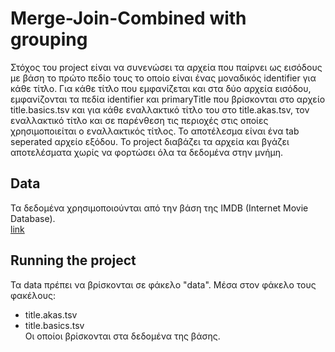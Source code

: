 # Merge-Join-Combined with grouping

Στόχος του project είναι να συνενώσει τα αρχεία που παίρνει ως εισόδους
με βάση το πρώτο πεδίο τους το οποίο είναι ένας μοναδικός identifier για κάθε
τίτλο. Για κάθε τίτλο που εμφανίζεται και στα δύο αρχεία εισόδου, εμφανίζονται
τα πεδία identifier και primaryTitle που βρίσκονται στο αρχείο title.basics.tsv
και για κάθε εναλλακτικό τίτλο του στο title.akas.tsv, τον εναλλακτικό τίτλο
και σε παρένθεση τις περιοχές στις οποίες χρησιμοποιείται ο εναλλακτικός τίτλος.
Το αποτέλεσμα είναι ένα tab seperated αρχείο εξόδου. Το project διαβάζει τα
αρχεία και βγάζει αποτελέσματα χωρίς να φορτώσει όλα τα δεδομένα στην μνήμη.

## Data

Τα δεδομένα χρησιμοποιούνται από την βάση της IMDB (Internet Movie Database).<br/>
[link](https://www.imdb.com/interfaces/)

## Running the project

Τα data πρέπει να βρίσκονται σε φάκελο "data". Μέσα στον φάκελο τους φακέλους:
* title.akas.tsv
* title.basics.tsv<br/>
Οι οποίοι βρίσκονται στα δεδομένα της βάσης.
